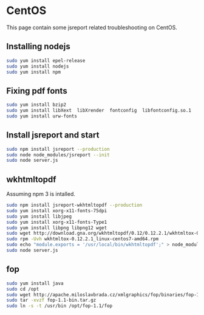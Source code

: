 # CentOS

This page contain some jsreport related troubleshooting on CentOS.

## Installing nodejs

``` bash
sudo yum install epel-release
sudo yum install nodejs
sudo yum install npm
```

## Fixing pdf fonts

```bash
sudo yum install bzip2
sudo yum install libXext  libXrender  fontconfig  libfontconfig.so.1
sudo yum install urw-fonts
```
## Install jsreport and start

```bash
sudo npm install jsreport --production
sudo node node_modules/jsreport --init
sudo node server.js

```

## wkhtmltopdf

Assuming npm 3 is intalled.
```bash
sudo npm install jsreport-wkhtmltopdf --production
sudo yum install xorg-x11-fonts-75dpi
sudo yum install libjpeg
sudo yum install xorg-x11-fonts-Type1
sudo yum install libpng libpng12 wget
sudo wget http://download.gna.org/wkhtmltopdf/0.12/0.12.2.1/wkhtmltox-0.12.2.1_linux-centos7-amd64.rpm
sudo rpm -Uvh wkhtmltox-0.12.2.1_linux-centos7-amd64.rpm
sudo echo "module.exports = '/usr/local/bin/wkhtmltopdf';" > node_modules/wkhtmltopdf-installer/lib/location.js
sudo node server.js
```


## fop

```bash
sudo yum install java
sudo cd /opt
sudo wget http://apache.miloslavbrada.cz/xmlgraphics/fop/binaries/fop-1.1-bin.tar.gz
sudo tar -xvzf fop-1.1-bin.tar.gz
sudo ln -s -t /usr/bin /opt/fop-1.1/fop
```

